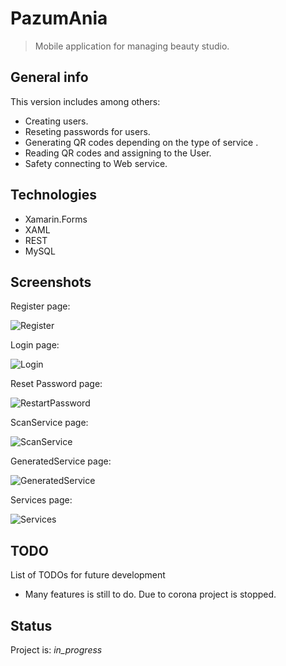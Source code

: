 # PazumAnia
> Mobile application for managing beauty studio.


## General info
This version includes among others:
* Creating users.
* Reseting passwords for users.
* Generating QR codes depending on the type of service .
* Reading QR codes and assigning to the User.
* Safety connecting to Web service.



## Technologies
* Xamarin.Forms
* XAML
* REST
* MySQL

## Screenshots
Register page:

![Register](/img/Register.jpg)

Login page:

![Login](/img/Login.jpg)

Reset Password page:

![RestartPassword](/img/RestartPassword.jpg)

ScanService page:

![ScanService](/img/ScanService.jpg)

GeneratedService page:

![GeneratedService](/img/GeneratedService.jpg)

Services page:

![Services](/img/Services.jpg)


## TODO
List of TODOs for future development
* Many features is still to do. Due to corona project is stopped.

## Status
Project is: _in_progress_